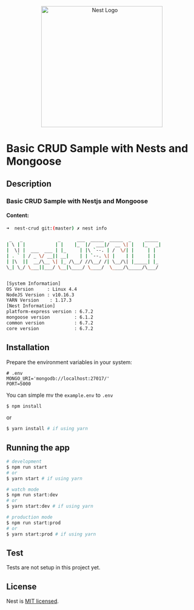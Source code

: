 <p align="center">
  <a href="http://nestjs.com/" target="blank"><img src="https://nestjs.com/img/logo_text.svg" width="320" alt="Nest Logo" /></a>
</p>

# Basic CRUD Sample with Nests and Mongoose

## Description

### Basic CRUD Sample with Nestjs and Mongoose

#### Content:

```bash
➜  nest-crud git:(master) ✗ nest info

 _   _             _      ___  _____  _____  _     _____
| \ | |           | |    |_  |/  ___|/  __ \| |   |_   _|
|  \| |  ___  ___ | |_     | |\ `--. | /  \/| |     | |
| . ` | / _ \/ __|| __|    | | `--. \| |    | |     | |
| |\  ||  __/\__ \| |_ /\__/ //\__/ /| \__/\| |_____| |_
\_| \_/ \___||___/ \__|\____/ \____/  \____/\_____/\___/


[System Information]
OS Version     : Linux 4.4
NodeJS Version : v10.16.3
YARN Version    : 1.17.3
[Nest Information]
platform-express version : 6.7.2
mongoose version         : 6.1.2
common version           : 6.7.2
core version             : 6.7.2
```

## Installation

Prepare the environment variables in your system:

```env
# .env
MONGO_URI='mongodb://localhost:27017/'
PORT=5000
```

You can simple mv the `example.env` to `.env`

```bash
$ npm install
```

or

```bash
$ yarn install # if using yarn
```

## Running the app

```bash
# development
$ npm run start
# or
$ yarn start # if using yarn

# watch mode
$ npm run start:dev
# or
$ yarn start:dev # if using yarn

# production mode
$ npm run start:prod
# or
$ yarn start:prod # if using yarn
```

## Test

Tests are not setup in this project yet.

## License

Nest is [MIT licensed](LICENSE).

